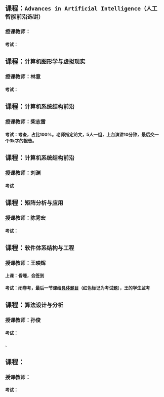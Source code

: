 ## 课程：` Advances in Artificial Intelligence（人工智能前沿选讲） `
### 授课教师：
#### 考试：

## 课程：` 计算机图形学与虚拟现实 `
### 授课教师：林意
#### 考试：


## 课程：` 计算机系统结构前沿 `
### 授课教师：柴志雷
#### 考试：考查，占比100%。老师指定论文，5人一组，上台演讲10分钟，最后交一个3k字的报告。

## 课程：` 计算机系统结构前沿 `
### 授课教师：刘渊
#### 考试

## 课程：` 矩阵分析与应用 `
### 授课教师：陈秀宏
#### 考试：

## 课程：` 软件体系结构与工程 `
### 授课教师：王映辉
#### 上课：昏睡，会签到
#### 考试：闭卷考，最后一节课给[具体题目][1]（红色标记为考试题），王的学生监考

## 课程：` 算法设计与分析 `
### 授课教师：孙俊
#### 考试：
、

## 课程：`  `
### 授课教师：
#### 考试：

[1]:https://github.com/gcw0618/JNU/blob/main/%E5%A4%8D%E4%B9%A0%E8%B5%84%E6%96%99/%E8%BD%AF%E4%BB%B6%E4%BD%93%E7%B3%BB%E7%BB%93%E6%9E%84/2021%E8%BD%AF%E4%BB%B6%E4%BD%93%E7%B3%BB%E7%BB%93%E6%9E%84%E6%9C%9F%E6%9C%AB%20.pdf
